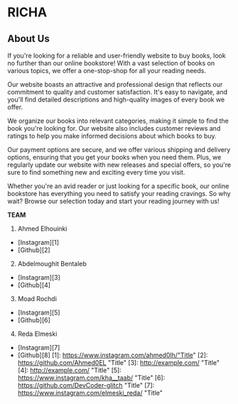 # RICHA

## About Us

If you're looking for a reliable and user-friendly website to buy books, look no further than our online bookstore! With a vast selection of books on various topics, we offer a one-stop-shop for all your reading needs.

Our website boasts an attractive and professional design that reflects our commitment to quality and customer satisfaction. It's easy to navigate, and you'll find detailed descriptions and high-quality images of every book we offer.

We organize our books into relevant categories, making it simple to find the book you're looking for. Our website also includes customer reviews and ratings to help you make informed decisions about which books to buy.

Our payment options are secure, and we offer various shipping and delivery options, ensuring that you get your books when you need them. Plus, we regularly update our website with new releases and special offers, so you're sure to find something new and exciting every time you visit.

Whether you're an avid reader or just looking for a specific book, our online bookstore has everything you need to satisfy your reading cravings. So why wait? Browse our selection today and start your reading journey with us!

**TEAM**
1. Ahmed Elhouinki
* [Instagram][1]
* [Github][2]
2. Abdelmoughit Bentaleb
* [Instagram][3]
* [Github][4]
3. Moad Rochdi
* [Instagram][5]
* [Github][6]
4. Reda Elmeski
* [Instagram][7]
* [Github][8]
[1]: https://www.instagram.com/ahmed0lh/"Title"
[2]: https://github.com/Ahmed0EL "Title"
[3]: http://example.com/ "Title"
[4]: http://example.com/ "Title"
[5]: https://www.instagram.com/kha__taab/ "Title"
[6]: https://github.com/DevCoder-glitch "Title"
[7]: https://www.instagram.com/elmeski_reda/ "Title"
